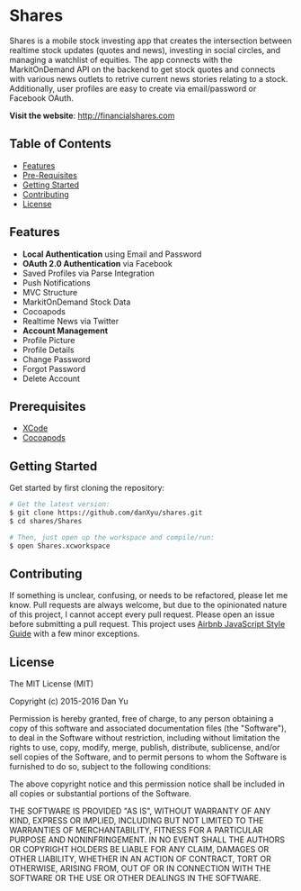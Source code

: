 Shares
======

Shares is a mobile stock investing app that creates the intersection between realtime stock updates (quotes and news), investing in social circles, and managing a watchlist of equities. The app connects with the MarkitOnDemand API on the backend to get stock quotes and connects with various news outlets to retrive current news stories relating to a stock. Additionally, user profiles are easy to create via email/password or Facebook OAuth.

**Visit the website**: http://financialshares.com


Table of Contents
-----------------

- [Features](#features)
- [Pre-Requisites](#prerequisites)
- [Getting Started](#getting-started)
- [Contributing](#contributing)
- [License](#license)


Features
--------

- **Local Authentication** using Email and Password
- **OAuth 2.0 Authentication** via Facebook
- Saved Profiles via Parse Integration
- Push Notifications
- MVC Structure
- MarkitOnDemand Stock Data
- Cocoapods
- Realtime News via Twitter
- **Account Management**
 - Profile Picture
 - Profile Details
 - Change Password
 - Forgot Password
 - Delete Account


Prerequisites
-------------

- [XCode](https://developer.apple.com/xcode/download)
- [Cocoapods](https://cocoapods.org)


Getting Started
---------------

Get started by first cloning the repository:

```bash
# Get the latest version:
$ git clone https://github.com/danXyu/shares.git
$ cd shares/Shares

# Then, just open up the workspace and compile/run:
$ open Shares.xcworkspace
```


Contributing
------------

If something is unclear, confusing, or needs to be refactored, please let me know.
Pull requests are always welcome, but due to the opinionated nature of this
project, I cannot accept every pull request. Please open an issue before
submitting a pull request. This project uses [Airbnb JavaScript Style Guide](https://github.com/airbnb/javascript)
with a few minor exceptions.


License
-------

The MIT License (MIT)

Copyright (c) 2015-2016 Dan Yu

Permission is hereby granted, free of charge, to any person obtaining a copy of this software and associated documentation files (the "Software"), to deal in the Software without restriction, including without limitation the rights to use, copy, modify, merge, publish, distribute, sublicense, and/or sell copies of the Software, and to permit persons to whom the Software is furnished to do so, subject to the following conditions:

The above copyright notice and this permission notice shall be included in all copies or substantial portions of the Software.

THE SOFTWARE IS PROVIDED "AS IS", WITHOUT WARRANTY OF ANY KIND, EXPRESS OR IMPLIED, INCLUDING BUT NOT LIMITED TO THE WARRANTIES OF MERCHANTABILITY, FITNESS FOR A PARTICULAR PURPOSE AND NONINFRINGEMENT. IN NO EVENT SHALL THE AUTHORS OR COPYRIGHT HOLDERS BE LIABLE FOR ANY CLAIM, DAMAGES OR OTHER LIABILITY, WHETHER IN AN ACTION OF CONTRACT, TORT OR OTHERWISE, ARISING FROM, OUT OF OR IN CONNECTION WITH THE SOFTWARE OR THE USE OR OTHER DEALINGS IN THE SOFTWARE.
